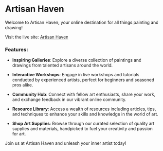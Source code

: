 # Artisan Haven

Welcome to Artisan Haven, your online destination for all things painting and drawing!

Visit the live site: [Artisan Haven](https://assignment10.tajbirideas.com)

### Features:

- **Inspiring Galleries**: Explore a diverse collection of paintings and drawings from talented artisans around the world.
  
- **Interactive Workshops**: Engage in live workshops and tutorials conducted by experienced artists, perfect for beginners and seasoned pros alike.

- **Community Hub**: Connect with fellow art enthusiasts, share your work, and exchange feedback in our vibrant online community.

- **Resource Library**: Access a wealth of resources including articles, tips, and techniques to enhance your skills and knowledge in the world of art.

- **Shop Art Supplies**: Browse through our curated selection of quality art supplies and materials, handpicked to fuel your creativity and passion for art.

Join us at Artisan Haven and unleash your inner artist today!
